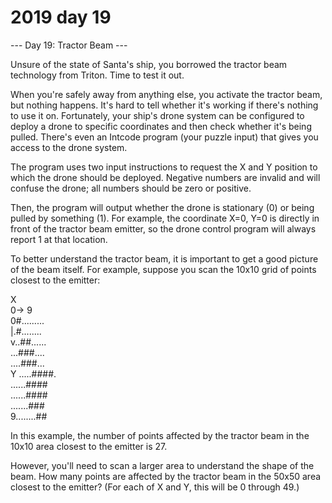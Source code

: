 # 2019 day 19

--- Day 19: Tractor Beam ---

Unsure of the state of Santa's ship, you borrowed the tractor beam technology from Triton. Time to test it out.



When you're safely away from anything else, you activate the tractor beam, but nothing happens.  It's hard to tell whether it's working if there's nothing to use it on. Fortunately, your ship's drone system can be configured to deploy a drone to specific coordinates and then check whether it's being pulled. There's even an Intcode program (your puzzle input) that gives you access to the drone system.



The program uses two input instructions to request the X and Y position to which the drone should be deployed.  Negative numbers are invalid and will confuse the drone; all numbers should be zero or positive.



Then, the program will output whether the drone is stationary (0) or being pulled by something (1). For example, the coordinate X=0, Y=0 is directly in front of the tractor beam emitter, so the drone control program will always report 1 at that location.



To better understand the tractor beam, it is important to get a good picture of the beam itself. For example, suppose you scan the 10x10 grid of points closest to the emitter:



X\
  0->      9\
 0#.........\
 |.#........\
 v..##......\
  ...###....\
  ....###...\
Y .....####.\
  ......####\
  ......####\
  .......###\
 9........##



In this example, the number of points affected by the tractor beam in the 10x10 area closest to the emitter is 27.



However, you'll need to scan a larger area to understand the shape of the beam. How many points are affected by the tractor beam in the 50x50 area closest to the emitter? (For each of X and Y, this will be 0 through 49.)



